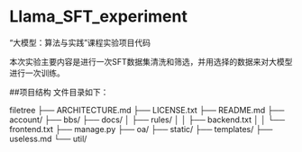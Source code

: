 # Llama_SFT_experiment
“大模型：算法与实践”课程实验项目代码

本次实验主要内容是进行一次SFT数据集清洗和筛选，并用选择的数据来对大模型进行一次训练。

##项目结构
文件目录如下：

filetree
├── ARCHITECTURE.md
├── LICENSE.txt
├── README.md
├── account/
├── bbs/
├── docs/
│   ├── rules/
│   │   ├── backend.txt
│   │   └── frontend.txt
├── manage.py
├── oa/
├── static/
├── templates/
├── useless.md
└── util/


